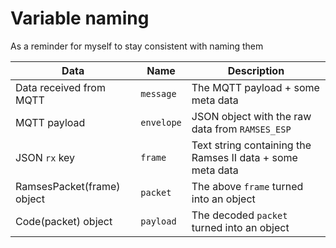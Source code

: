 # Variable naming

As a reminder for myself to stay consistent with naming them

| Data                       | Name       | Description                                                |
| -------------------------- |----------- | ---------------------------------------------------------- |
| Data received from MQTT    | `message`  | The MQTT payload + some meta data                          |
| MQTT payload               | `envelope` | JSON object with the raw data from `RAMSES_ESP`            |
| JSON `rx` key              | `frame`    | Text string containing the Ramses II data + some meta data |
| RamsesPacket(frame) object | `packet`   | The above `frame` turned into an object                    |
| Code(packet) object        | `payload`  | The decoded `packet` turned into an object                 |
